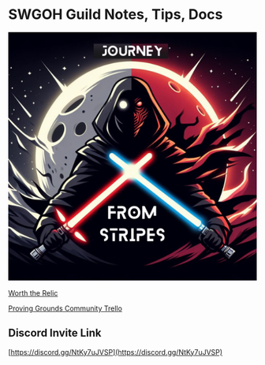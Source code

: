 # SWGOH Guild Notes, Tips, Docs
![Journeys Welcome](Journey_from_stripes2.png?raw=true "Logo")

[Worth the Relic](worth-the-relic.md)

[Proving Grounds Community Trello](https://trello.com/b/KbmP61P0/swgoh-proving-grounds)


## Discord Invite Link
[https://discord.gg/NtKy7uJVSP](https://discord.gg/NtKy7uJVSP)


